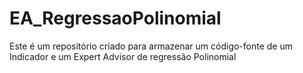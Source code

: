 # EA_RegressaoPolinomial
Este é um repositório criado para armazenar um código-fonte de um Indicador e um Expert Advisor de regressão Polinomial
